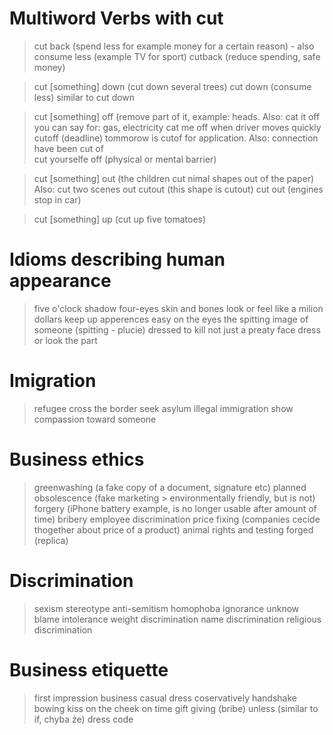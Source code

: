 # Multiword Verbs with cut
> cut back (spend less for example money for a certain reason) - also consume less (example TV for sport)
> cutback (reduce spending, safe money)

> cut [something] down (cut down several trees)
> cut down (consume less) similar to cut down

> cut [something] off (remove  part of it, example: heads. 
  Also: cat it off you can say for: gas, electricity
        cat me off when driver moves quickly
> cutoff (deadline) tommorow is cutof for application. Also:
   connection have been cut of  
> cut yourselfe off (physical or mental barrier)   
   
> cut [something] out (the children cut nimal shapes out of the paper) Also: cut two scenes out
> cutout (this shape is cutout) 
> cut out (engines stop in car)

> cut [something] up (cut up five tomatoes)


# Idioms describing human appearance
> five o'clock shadow
> four-eyes 
> skin and bones
> look or feel like a milion dollars
> keep up apperences
> easy on the eyes
> the spitting image of someone (spitting - plucie)
> dressed to kill
> not just a preaty face
> dress or look the part

# Imigration
> refugee 
> cross the border
> seek asylum
> illegal immigration
> show compassion toward someone 

# Business ethics 
> greenwashing (a fake copy of a document, signature etc)
> planned obsolescence (fake marketing > environmentally friendly, but is not)
> forgery (iPhone battery example, is no longer usable after amount of time)
> bribery
> employee discrimination
> price fixing (companies cecide thogether about price of a product)
> animal rights and testing
> forged (replica)

# Discrimination
> sexism
> stereotype
> anti-semitism
> homophoba
> ignorance
> unknow
> blame
> intolerance
> weight discrimination
> name discrimination 
> religious discrimination

# Business etiquette 
> first impression
> business casual 
> dress coservatively
> handshake
> bowing
> kiss on the cheek 
> on time 
> gift giving (bribe)
> unless (similar to if, chyba że)
> dress code 








